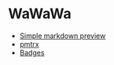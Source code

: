 # WaWaWa

* [Simple markdown preview](https://thibaultduponchelle.github.io/wawawa/simple-markdown-preview/)
* [pmtrx](https://thibaultduponchelle.github.io/wawawa/pmtrx/)
* [Badges](https://thibaultduponchelle.github.io/wawawa/badges/)


